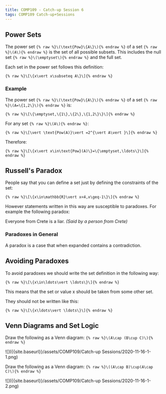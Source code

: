 ```yaml
---
title: COMP109 - Catch-up Session 6
tags: COMP109 Catch-up+Sessions
---
```

## Power Sets
The power set `{% raw %}\(\text{Pow}\{A\}\){% endraw %}` of a set `{% raw %}\(A\){% endraw %}` is the set of all possible subsets. This includes the null set `{% raw %}\(\emptyset\){% endraw %}` and the full set.

Each set in the power set follows this definition:

`{% raw %}\[\{x\vert x\subseteq A\}\]{% endraw %}`

### Example
The power set `{% raw %}\(\text{Pow}\{A\}\){% endraw %}` of a set `{% raw %}\(A=\{1,2\}\){% endraw %}` is:

`{% raw %}\[\{\emptyset,\{1\},\{2\},\{1,2\}\}\]{% endraw %}`

For any set `{% raw %}\(A\){% endraw %}`:

`{% raw %}\[\vert \text{Pow(A)}\vert =2^{\vert A\vert }\]{% endraw %}`

Therefore: 

`{% raw %}\[\{x\vert x\in\text{Pow}(A)\}=\{\emptyset,\ldots\}\]{% endraw %}`

## Russell's Paradox
People say that you can define a set just by defining the constraints of the set:

`{% raw %}\[\{x\in\mathbb{R}\vert x<4,x\geq-1\}\]{% endraw %}`

However statements written in this way are susceptible to paradoxes. For example the following paradox:

Everyone from Crete is a liar. <cite>(Said by a person from Crete)</cite>

### Paradoxes in General
A paradox is a case that when expanded contains a contradiction.

## Avoiding Paradoxes
To avoid paradoxes we should write the set definition in the following way:

`{% raw %}\[\{x\in\ldots\vert \ldots\}\]{% endraw %}`

This means that the set or value x should be taken from some other set.

They should not be written like this:

`{% raw %}\[\{x\ldots\vert \ldots\}\]{% endraw %}`

## Venn Diagrams and Set Logic

Draw the following as a Venn diagram: `{% raw %}\(A\cap (B\cup C)\){% endraw %}`

![]({{site.baseurl}}/assets/COMP109/Catch-up Sessions/2020-11-16-1-1.png)

Draw the following as a Venn diagram: `{% raw %}\((A\cap B)\cup(A\cap C)\){% endraw %}`

![]({{site.baseurl}}/assets/COMP109/Catch-up Sessions/2020-11-16-1-2.png)
